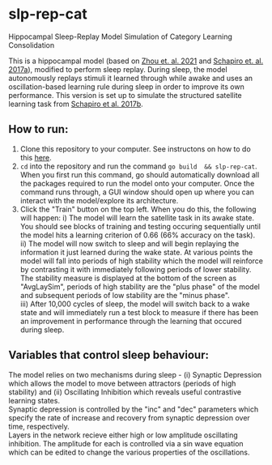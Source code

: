 # slp-rep-cat

Hippocampal Sleep-Replay Model Simulation of Category Learning Consolidation

This is a hippocampal model (based on [Zhou et. al. 2021](https://www.biorxiv.org/content/10.1101/2021.07.29.454337v1) and [Schapiro et. al. 2017a](https://cb17cd36-5a57-45de-9d66-0b98a3dc5be9.filesusr.com/ugd/b37d16_5edf4f04f8fb4f8eb717d38e4ca42c3e.pdf)), modified to perform sleep replay. During sleep, the model autonomously replays stimuli it learned through while awake and uses an oscillation-based learning rule during sleep in order to improve its own performance. This version is set up to simulate the structured satellite learning task from [Schapiro et al. 2017b](https://www.nature.com/articles/s41598-017-12884-5.pdf).

## How to run:
1. Clone this repository to your computer. See instructons on how to do this [here](https://docs.github.com/en/free-pro-team@latest/github/creating-cloning-and-archiving-repositories/cloning-a-repository).  
2. ```cd``` into the repository and run the command ```go build  && slp-rep-cat```. When you first run this command, go should automatically download all the packages required to run the model onto your computer. Once the command runs through, a GUI window should open up where you can interact with the model/explore its architecture.  
3. Click the "Train" button on the top left. When you do this, the following will happen:
  i) The model will learn the satellite task in its awake state. You should see blocks of training and testing occuring sequentially until the model hits a learning criterion of 0.66 (66% accuracy on the task).  
  ii) The model will now switch to sleep and will begin replaying the information it just learned during the wake state. At various points the model will fall into periods of high stability which the model will reinforce by contrasting it with immediately following periods of lower stability. The stability measure is displayed at the bottom of the screen as "AvgLaySim", periods of high stability are the "plus phase" of the model and subsequent periods of low stability are the "minus phase".  
  iii) After 10,000 cycles of sleep, the model will switch back to a wake state and will immediately run a test block to measure if there has been an improvement in performance through the learning that occured during sleep.

## Variables that control sleep behaviour:
The model relies on two mechanisms during sleep - (i) Synaptic Depression which allows the model to move between attractors (periods of high stability) and (ii) Oscillating Inhibition which reveals useful contrastive learning states.  
Synaptic depression is controlled by the "inc" and "dec" parameters which specify the rate of increase and recovery from synaptic depression over time, respectively.  
Layers in the network recieve either high or low amplitude oscillating inhibition. The amplitude for each is controlled via a sin wave equation which can be edited to change the various properties of the oscillations.
